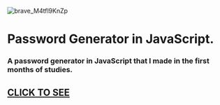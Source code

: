 ![brave_M4tfl9KnZp](https://github.com/sixyeth/passgenJS/assets/162513515/06aa0730-3686-4c91-a7ef-a8b97e3fcdaf)

# Password Generator in JavaScript.
### A password generator in JavaScript that I made in the first months of studies.

## [CLICK TO SEE](https://passgenjs-6yth.vercel.app/)
